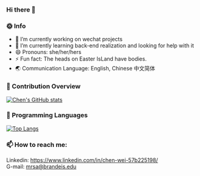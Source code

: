 ### Hi there 👋

### 🌞 Info
- 🔭 I’m currently working on wechat projects
- 🌱 I’m currently learning back-end realization and looking for help with it
- 😄 Pronouns: she/her/hers
- ⚡ Fun fact: The heads on Easter IsLand have bodies.
- 🌏 Communication Language: English, Chinese 中文简体

### 🚀 Contribution Overview
[![Chen's GitHub stats](https://github-readme-stats.vercel.app/api?username=MRSA-J)](https://github.com/anuraghazra/github-readme-stats)

### 🤖 Programming Languages
[![Top Langs](https://github-readme-stats.vercel.app/api/top-langs/?username=MRSA-J&layout=compact)](https://github.com/anuraghazra/github-readme-stats)

### 📫 How to reach me:
Linkedin: https://www.linkedin.com/in/chen-wei-57b225198/   <br>
G-mail: mrsa@brandeis.edu
